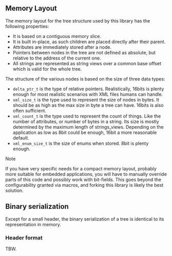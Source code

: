 ## Memory Layout

The memory layout for the tree structure used by this library has the following properties:
- It is based on a contiguous memory slice.
- It is built in-place, as such children are placed directly after their parent.
- Attributes are immediately stored after a node.
- Pointers between nodes in the tree are not defined as absolute, but relative to the address of the current one.
- All strings are represented as string views over a common base offset which is valid for the whole tree.

The structure of the various nodes is based on the size of three data types:

- `delta_ptr_t` is the type of relative pointers. Realistically, 16bits is plenty enough for most realistic scenarios with XML files humans can handle.
- `xml_size_t` is the type used to represent the size of nodes in bytes. It should be as high as the max size in byte a tree can have. 16bits is also often sufficient.
- `xml_count_t` is the type used to represent the count of things. Like the number of attributes, or number of bytes in a string. Its size is mostly determined by the maximum length of strings_views. Depending on the application as low as 8bit could be enough, 16bit a more reasonable default.
- `xml_enum_size_t` is the size of enums when stored. 8bit is plenty enough.

> [!NOTE]  
> If you have very specific needs for a compact memory layout, probably more suitable for embedded applications, you will have to manually override parts of this code and possibly work with bit-fields.
> This goes beyond the configurability granted via macros, and forking this library is likely the best solution.

## Binary serialization

Except for a small header, the binary serialization of a tree is identical to its representation in memory.

### Header format

TBW.